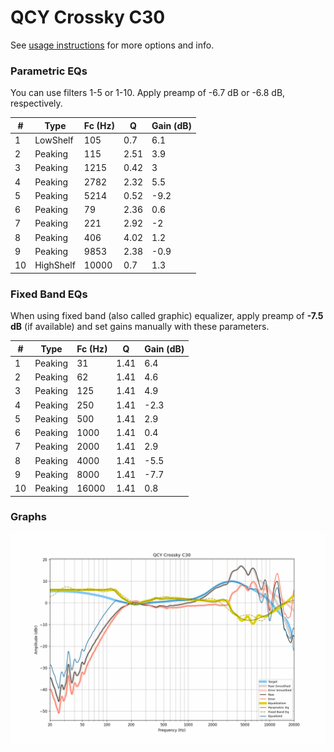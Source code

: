 # QCY Crossky C30
See [usage instructions](https://github.com/jaakkopasanen/AutoEq#usage) for more options and info.

### Parametric EQs
You can use filters 1-5 or 1-10. Apply preamp of -6.7 dB or -6.8 dB, respectively.

|   # | Type      |   Fc (Hz) |    Q |   Gain (dB) |
|-----|-----------|-----------|------|-------------|
|   1 | LowShelf  |       105 | 0.7  |         6.1 |
|   2 | Peaking   |       115 | 2.51 |         3.9 |
|   3 | Peaking   |      1215 | 0.42 |         3   |
|   4 | Peaking   |      2782 | 2.32 |         5.5 |
|   5 | Peaking   |      5214 | 0.52 |        -9.2 |
|   6 | Peaking   |        79 | 2.36 |         0.6 |
|   7 | Peaking   |       221 | 2.92 |        -2   |
|   8 | Peaking   |       406 | 4.02 |         1.2 |
|   9 | Peaking   |      9853 | 2.38 |        -0.9 |
|  10 | HighShelf |     10000 | 0.7  |         1.3 |

### Fixed Band EQs
When using fixed band (also called graphic) equalizer, apply preamp of **-7.5 dB** (if available) and set gains manually with these parameters.

|   # | Type    |   Fc (Hz) |    Q |   Gain (dB) |
|-----|---------|-----------|------|-------------|
|   1 | Peaking |        31 | 1.41 |         6.4 |
|   2 | Peaking |        62 | 1.41 |         4.6 |
|   3 | Peaking |       125 | 1.41 |         4.9 |
|   4 | Peaking |       250 | 1.41 |        -2.3 |
|   5 | Peaking |       500 | 1.41 |         2.9 |
|   6 | Peaking |      1000 | 1.41 |         0.4 |
|   7 | Peaking |      2000 | 1.41 |         2.9 |
|   8 | Peaking |      4000 | 1.41 |        -5.5 |
|   9 | Peaking |      8000 | 1.41 |        -7.7 |
|  10 | Peaking |     16000 | 1.41 |         0.8 |

### Graphs
![](./QCY%20Crossky%20C30.png)
